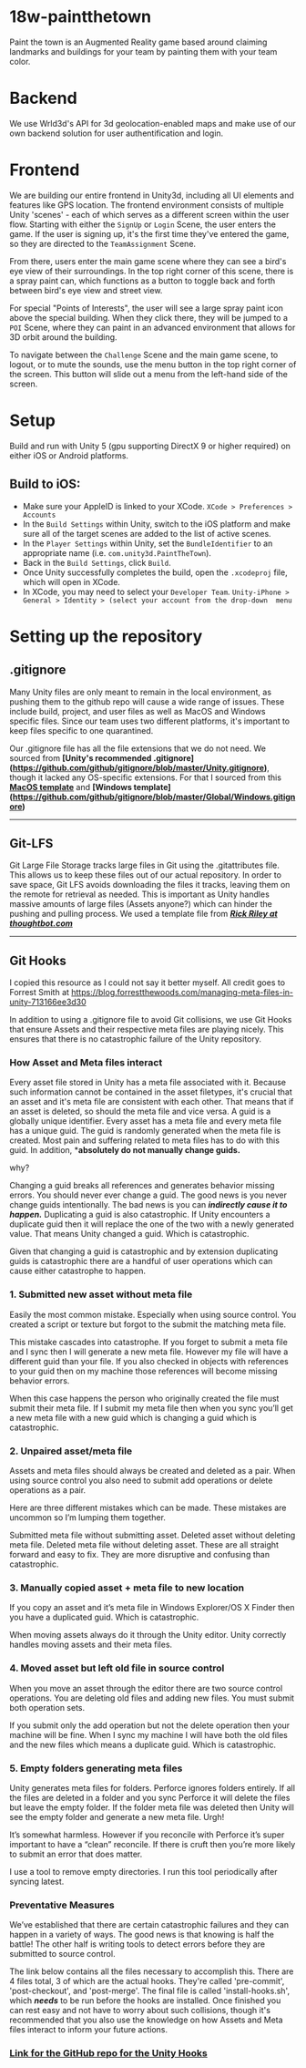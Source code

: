 # 18w-paintthetown
Paint the town is an Augmented Reality game based around claiming landmarks and buildings for your team by painting them with your team 
color.

# Backend
We use Wrld3d's API for 3d geolocation-enabled maps and make use of our own backend solution for user authentification and login. 

# Frontend
We are building our entire frontend in Unity3d, including all UI elements and features like GPS location. The frontend environment 
consists of multiple Unity 'scenes' - each of which serves as a different screen within the user flow. Starting with either the `SignUp` 
or `Login` Scene, the user enters the game. If the user is signing up, it's the first time they've entered the game, so they are directed 
to the `TeamAssignment` Scene. 

From there, users enter the main game scene where they can see a bird's eye view of their surroundings. In the top right corner of this
scene, there is a spray paint can, which functions as a button to toggle back and forth between bird's eye view and street view.

For special "Points of Interests", the user will see a large spray paint icon above the special building. When they click there, they will
be jumped to a `POI` Scene, where they can paint in an advanced environment that allows for 3D orbit around the building.

To navigate between the `Challenge` Scene and the main game scene, to logout, or to mute the sounds, use the menu button in the top right 
corner of the screen. This button will slide out a menu from the left-hand side of the screen.

# Setup
Build and run with Unity 5 (gpu supporting DirectX 9 or higher required) on either iOS or Android platforms.
  ## Build to iOS:
  - Make sure your AppleID is linked to your XCode. `XCode > Preferences > Accounts`
  - In the `Build Settings` within Unity, switch to the iOS platform and make sure all of the target scenes are added to the list of 
  active scenes. 
  - In the `Player Settings` within Unity, set the `BundleIdentifier` to an appropriate name (i.e. `com.unity3d.PaintTheTown`). 
  - Back in the `Build Settings`, click `Build`. 
  - Once Unity successfully completes the build, open the `.xcodeproj` file, which will open in XCode.
  - In XCode, you may need to select your `Developer Team`. `Unity-iPhone > General > Identity > (select your account from the drop-down 
  menu`


# Setting up the repository
  ## .gitignore
  Many Unity files are only meant to remain in the local environment, as pushing them to the github repo will cause a wide range of 
  issues. These include build, project, and user files as well as MacOS and Windows specific files. Since our team uses two different 
  platforms, it's important to keep files specific to one quarantined.
  
  Our .gitignore file has all the file extensions that we do not need. We sourced from **[Unity's recommended .gitignore]
  (https://github.com/github/gitignore/blob/master/Unity.gitignore)**, though it lacked any OS-specific extensions. For that I sourced
  from this **[MacOS template](https://github.com/github/gitignore/blob/master/Global/macOS.gitignore)** and **[Windows template]
  (https://github.com/github/gitignore/blob/master/Global/Windows.gitignore)**
  
  ---
  ## Git-LFS
  Git Large File Storage tracks large files in Git using the .gitattributes file. This allows us to keep these files out of our actual 
  repository. In order to save space, Git LFS avoids downloading the files it tracks, leaving them on the remote for retrieval as needed.
  This is important as Unity handles massive amounts of large files (Assets anyone?) which can hinder the pushing and pulling process. We 
  used a template file from ***[Rick Riley at thoughtbot.com](https://robots.thoughtbot.com/how-to-git-with-unity)*** 
  
  ---
  ## Git Hooks
  I copied this resource as I could not say it better myself. All credit goes to Forrest Smith at 
  https://blog.forrestthewoods.com/managing-meta-files-in-unity-713166ee3d30
  
  In addition to using a .gitignore file to avoid Git collisions, we use Git Hooks that ensure Assets and their respective meta files are
  playing nicely. This ensures that there is no catastrophic failure of the Unity repository.
  
  ### How Asset and Meta files interact
  Every asset file stored in Unity has a meta file associated with it. Because such information cannot be contained in the asset 
  filetypes, it's crucial that an asset and it's meta file are consistent with each other. That means that if an asset is deleted, so
  should the meta file and vice versa. 
  A guid is a globally unique identifier. Every asset has a meta file and every meta file has a unique guid. The guid is randomly 
  generated when the meta file is created. Most pain and suffering related to meta files has to do with this guid.
  In addition, ***absolutely do not manually change guids.**
  
  why?
  
  Changing a guid breaks all references and generates behavior missing errors. You should never ever change a guid. The good news is you 
  never change guids intentionally. The bad news is you can ***indirectly cause it to happen.*** Duplicating a guid is also catastrophic. 
  If Unity encounters a duplicate guid then it will replace the one of the two with a newly generated value. That means Unity changed a 
  guid. Which is catastrophic.
   
   Given that changing a guid is catastrophic and by extension duplicating guids is catastrophic there are a handful of user operations
   which can cause either catastrophe to happen.

### 1. Submitted new asset without meta file
Easily the most common mistake. Especially when using source control. You created a script or texture but forgot to the submit the 
matching meta file.

This mistake cascades into catastrophe. If you forget to submit a meta file and I sync then I will generate a new meta file. However my 
file will have a different guid than your file. If you also checked in objects with references to your guid then on my machine those 
references will become missing behavior errors.

When this case happens the person who originally created the file must submit their meta file. If I submit my meta file then when you sync
you’ll get a new meta file with a new guid which is changing a guid which is catastrophic.

### 2. Unpaired asset/meta file
Assets and meta files should always be created and deleted as a pair. When using source control you also need to submit add operations or
delete operations as a pair.

Here are three different mistakes which can be made. These mistakes are uncommon so I’m lumping them together.

Submitted meta file without submitting asset.
Deleted asset without deleting meta file.
Deleted meta file without deleting asset.
These are all straight forward and easy to fix. They are more disruptive and confusing than catastrophic.

### 3. Manually copied asset + meta file to new location
If you copy an asset and it’s meta file in Windows Explorer/OS X Finder then you have a duplicated guid. Which is catastrophic.

When moving assets always do it through the Unity editor. Unity correctly handles moving assets and their meta files.

### 4. Moved asset but left old file in source control
When you move an asset through the editor there are two source control operations. You are deleting old files and adding new files. You
must submit both operation sets.

If you submit only the add operation but not the delete operation then your machine will be fine. When I sync my machine I will have both
the old files and the new files which means a duplicate guid. Which is catastrophic.

### 5. Empty folders generating meta files
Unity generates meta files for folders. Perforce ignores folders entirely. If all the files are deleted in a folder and you sync Perforce 
it will delete the files but leave the empty folder. If the folder meta file was deleted then Unity will see the empty folder and generate
a new meta file. Urgh!

It’s somewhat harmless. However if you reconcile with Perforce it’s super important to have a “clean” reconcile. If there is cruft then 
you’re more likely to submit an error that does matter.

I use a tool to remove empty directories. I run this tool periodically after syncing latest.

### Preventative Measures
We’ve established that there are certain catastrophic failures and they can happen in a variety of ways. The good news is that knowing is 
half the battle! The other half is writing tools to detect errors before they are submitted to source control.
  
  The link below contains all the files necessary to accomplish this. There are 4 files total, 3 of which are the actual hooks. They're 
  called 'pre-commit', 'post-checkout', and 'post-merge'. The final file is called 'install-hooks.sh', which ***needs*** to be run before
  the hooks are installed. Once finished you can rest easy and not have to worry about such collisions, though it's recommended that you
  also use the knowledge on how Assets and Meta files interact to inform your future actions.
  
  
### [Link for the GitHub repo for the Unity Hooks](https://github.com/Shoopalapa/unity-git-hooks)
  
  

